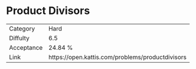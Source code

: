 # Product Divisors

<table>
    <tr>
        <td>Category</td>
        <td>Hard</td>
    </tr>
    <tr>
        <td>Diffulty</td>
        <td>6.5</td>
    </tr>
    <tr>
        <td>Acceptance</td>
        <td>24.84 %</td>
    </tr>
    <tr>
        <td>Link</td>
        <td>https://open.kattis.com/problems/productdivisors</td>
    </tr>
</table>